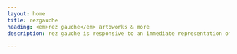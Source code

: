 ```yaml
---
layout: home
title: rezgauche
heading: <em>rez gauche</em> artoworks & more
description: rez gauche is responsive to an immediate representation of artists.

---
```

